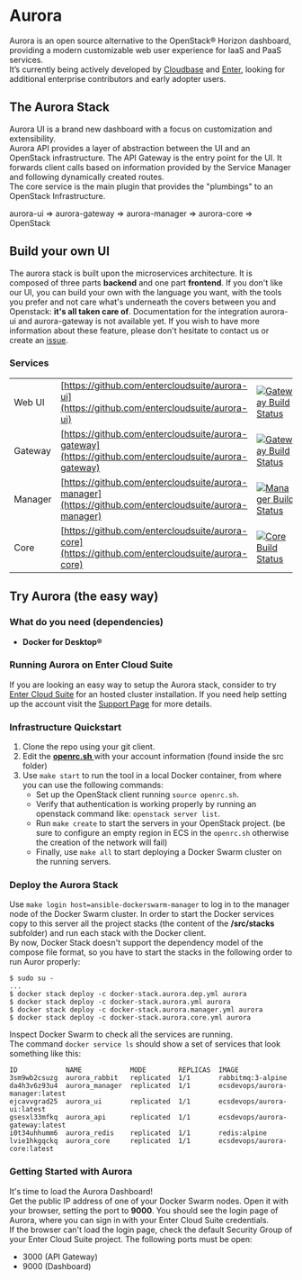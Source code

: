 # Aurora

Aurora is an open source alternative to the OpenStack® Horizon dashboard, providing a modern customizable web user experience for IaaS and PaaS services.  
It’s currently being actively developed by [Cloudbase](http://www.cloudbase.it) and [Enter](http://www.entercloudsuite.com), looking for additional enterprise contributors and early adopter users.

## The Aurora Stack

Aurora UI is a brand new dashboard with a focus on customization and extensibility.  
Aurora API provides a layer of abstraction between the UI and an OpenStack infrastructure. The API Gateway is the entry point for the UI. It forwards client calls based on information provided by the Service Manager and following dynamically created routes.  
The core service is the main plugin that provides the "plumbings" to an OpenStack Infrastructure.  

aurora-ui => aurora-gateway => aurora-manager => aurora-core => OpenStack

## Build your own UI

The aurora stack is built upon the microservices architecture. It is composed of three parts **backend** and one part **frontend**. 
If you don't like our UI, you can build your own with the language you want, with the tools you prefer and not care what's underneath the covers between you and Openstack: **it's all taken care of**.
Documentation for the integration aurora-ui and aurora-gateway is not available yet. If you wish to have more information about these feature, please don't hesitate to contact us or create an [issue](https://github.com/entercloudsuite/aurora/issues).

### Services
| | | |
| -- | -- | --|
| Web UI | [https://github.com/entercloudsuite/aurora-ui](https://github.com/entercloudsuite/aurora-ui) |[![Gateway Build Status](http://185.48.34.80/api/badges/entercloudsuite/aurora-ui/status.svg)](http://185.48.34.80/entercloudsuite/aurora-ui) |
| Gateway | [https://github.com/entercloudsuite/aurora-gateway](https://github.com/entercloudsuite/aurora-gateway) |[![Gateway Build Status](http://185.48.34.80/api/badges/entercloudsuite/aurora-gateway/status.svg)](http://185.48.34.80/entercloudsuite/aurora-gateway) |
| Manager  | [https://github.com/entercloudsuite/aurora-manager](https://github.com/entercloudsuite/aurora-manager) |[![Manager Build Status](http://185.48.34.80/api/badges/entercloudsuite/aurora-manager/status.svg)](http://185.48.34.80/entercloudsuite/aurora-manager) |
| Core | [https://github.com/entercloudsuite/aurora-core](https://github.com/entercloudsuite/aurora-core) |[![Core Build Status](http://185.48.34.80/api/badges/entercloudsuite/aurora-core/status.svg)](http://185.48.34.80/entercloudsuite/aurora-core) |


## Try Aurora (the easy way)

### What do you need (dependencies)
- **Docker for Desktop®**

### Running Aurora on Enter Cloud Suite

If you are looking an easy way to setup the Aurora stack, consider to try [Enter Cloud Suite](http://www.entercloudsuite.com) for an hosted cluster installation.
If you need help setting up the account visit the [Support Page](https://www.entercloudsuite.com/en/contact-us/) for more details.

### Infrastructure Quickstart 

1. Clone the repo using your git client.  
2. Edit the [ **openrc.sh** ](/src/openrc.sh) with your account information (found inside the src folder)
3. Use `make start` to run the tool in a local Docker container, from where you can use the following commands:  
    - Set up the OpenStack client running `source openrc.sh`.
    - Verify that authentication is working properly by running an openstack command like: `openstack server list`.
    - Run `make create` to start the servers in your OpenStack project. (be sure to configure an empty region in ECS in the `openrc.sh` otherwise the creation of the network will fail) 
    - Finally, use `make all` to start deploying a Docker Swarm cluster on the running servers.

### Deploy the Aurora Stack

Use `make login host=ansible-dockerswarm-manager` to log in to the manager node of the Docker Swarm cluster.  In order to start the Docker services copy to this server all the project stacks (the content of the **/src/stacks** subfolder) and run each stack with the Docker client.  
By now, Docker Stack doesn't support the dependency model of the compose file format, so you have to start the stacks in the following order to run Auror properly: 

```
$ sudo su -
...
$ docker stack deploy -c docker-stack.aurora.dep.yml aurora
$ docker stack deploy -c docker-stack.aurora.yml aurora
$ docker stack deploy -c docker-stack.aurora.manager.yml aurora
$ docker stack deploy -c docker-stack.aurora.core.yml aurora
```

Inspect Docker Swarm to check all the services are running.  
The command `docker service ls` should show a set of services that look something like this:   

```
ID            NAME            MODE        REPLICAS  IMAGE
3sm9wb2csuzg  aurora_rabbit   replicated  1/1       rabbitmq:3-alpine
da4h3v6z93u4  aurora_manager  replicated  1/1       ecsdevops/aurora-manager:latest
ejcavvgrad25  aurora_ui       replicated  1/1       ecsdevops/aurora-ui:latest
gsesxl33mfkq  aurora_api      replicated  1/1       ecsdevops/aurora-gateway:latest
i0t34uhhumm6  aurora_redis    replicated  1/1       redis:alpine
lvie1hkgqckq  aurora_core     replicated  1/1       ecsdevops/aurora-core:latest
```

### Getting Started with Aurora

It's time to load the Aurora Dashboard!  
Get the public IP address of one of your Docker Swarm nodes. Open it with your browser, setting the port to **9000**. You should see the login page of Aurora, where you can sign in with your Enter Cloud Suite credentials.    
If the browser can't load the login page, check the default Security Group of your Enter Cloud Suite project.
The following ports must be open:   
 - 3000 (API Gateway)  
 - 9000 (Dashboard)  



<!--
## Contributing

Feel free to send a pull request being carrefull to respect the wish espressed by the developers in the respective `CONTRIBUTING.md` file inside each repository.

## License

APACHE


-->